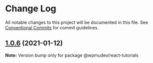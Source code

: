 # Change Log

All notable changes to this project will be documented in this file.
See [Conventional Commits](https://conventionalcommits.org) for commit guidelines.

## [1.0.6](https://github.com/wpmudev/shared-ui-react/compare/@wpmudev/react-tutorials@1.0.5...@wpmudev/react-tutorials@1.0.6) (2021-01-12)

**Note:** Version bump only for package @wpmudev/react-tutorials

